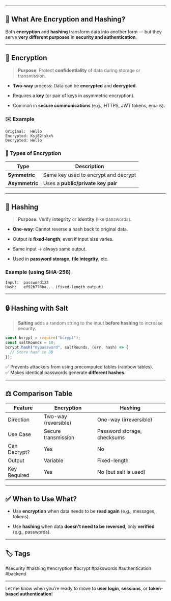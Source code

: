 
---

## 🧠 What Are Encryption and Hashing?

Both **encryption** and **hashing** transform data into another form — but they serve **very different purposes** in **security and authentication**.

---

## 🔐 **Encryption**

> **Purpose**: Protect **confidentiality** of data during storage or transmission.

- **Two-way** process: Data can be **encrypted** and **decrypted**.
    
- Requires a **key** (or pair of keys in asymmetric encryption).
    
- Common in **secure communications** (e.g., HTTPS, JWT tokens, emails).
    

### ✉️ Example

```plaintext
Original:  Hello
Encrypted: Ksj82!skx%
Decrypted: Hello
```

### 🔑 Types of Encryption

|Type|Description|
|---|---|
|**Symmetric**|Same key used to encrypt and decrypt|
|**Asymmetric**|Uses a **public/private key pair**|

---

## 🧂 **Hashing**

> **Purpose**: Verify **integrity** or **identity** (like passwords).

- **One-way**: Cannot reverse a hash back to original data.
    
- Output is **fixed-length**, even if input size varies.
    
- Same input → always same output.
    
- Used in **password storage**, **file integrity**, etc.
    

### Example (using SHA-256)

```plaintext
Input:  password123
Hash:   ef92b778ba... (fixed-length output)
```

---

## 🔒 Hashing with Salt

> **Salting** adds a random string to the input **before hashing** to increase security.

```js
const bcrypt = require("bcrypt");
const saltRounds = 10;
bcrypt.hash("mypassword", saltRounds, (err, hash) => {
  // Store hash in DB
});
```

✅ Prevents attackers from using precomputed tables (rainbow tables).  
✅ Makes identical passwords generate **different hashes**.

---

## ⚖️ Comparison Table

|Feature|Encryption|Hashing|
|---|---|---|
|Direction|Two-way (reversible)|One-way (irreversible)|
|Use Case|Secure transmission|Password storage, checksums|
|Can Decrypt?|Yes|No|
|Output|Variable|Fixed-length|
|Key Required|Yes|No (but salt is used)|

---

## ✅ When to Use What?

- Use **encryption** when data needs to be **read again** (e.g., messages, tokens).
    
- Use **hashing** when data **doesn't need to be reversed**, only **verified** (e.g., passwords).
    

---

## 🏷️ Tags

#security #hashing #encryption #bcrypt #passwords #authentication #backend

---

Let me know when you’re ready to move to **user login**, **sessions**, or **token-based authentication**!